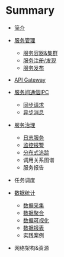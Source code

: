 # Summary

* [简介](README.md)
* [服务管理](service/readme.md)
  * [服务容器&集群](service/docker.md)
  * [服务注册/发现](service/consul.md)
  * [服务发布](service/deploy.md)
* [API Gateway](api-gateway.md)
* [服务间通信IPC](ipc.md)
  * [同步请求](ipc/rest.md)
  * [异步消息](ipc/mq.md)
* [服务治理](服务治理.md)
  * [日志服务](log/日志服务.md)
  * [监控报警](log/监控报警.md)
  * [分布式追踪](log/fen-bu-shi-zhui-zong.md)
  * 调用关系图谱
  * 服务报告
* 任务调度
* [数据统计](数据统计.md)
  * [数据采集](stat/数据采集.md)
  * [数据聚合](stat/数据聚合.md)
  * [数据可视化](stat/数据可视化.md)
  * [数据报表](stat/数据报表.md)
  * 实践案例
  
* 网络架构&资源

